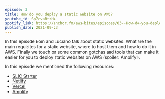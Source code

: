 ```yaml
---
episode: 3
title: How do you deploy a static website on AWS?
youtube_id: Sp7cvaBtzH4
spotify_link: https://anchor.fm/aws-bites/episodes/03--How-do-you-deploy-a-static-website-on-AWS-e17ne47
publish_date: 2021-09-23
---
```


In this episode Eoin and Luciano talk about static websites. What are the main requisites for a static website, where to host them and how to do it in AWS. Finally we touch on some common gotchas and tools that can make it easier for you to deploy static websites on AWS (spoiler: Amplify!).

In this episode we mentioned the following resources:

- [SLIC Starter](https://github.com/fourTheorem/slic-starter)
- [Netlify](https://www.netlify.com/)
- [Vercel](https://vercel.com/)
- [Amplify](https://aws.amazon.com/amplify/)